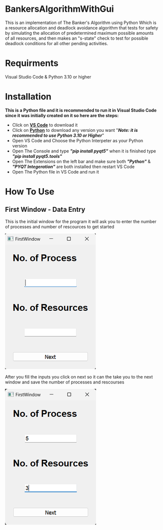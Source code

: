 # BankersAlgorithmWithGui
This is an implementation of The Banker's Algorithm using Python Which is a resource allocation and deadlock avoidance algorithm that tests for safety by simulating the allocation of predetermined maximum possible amounts of all resources, and then makes an "s-state" check to test for possible deadlock conditions for all other pending activities.
# Requirments
Visual Studio Code & Python 3.10 or higher
# Installation
**This is a Python file and it is recommended to run it in Visual Studio Code since it was initially created on it so here are the steps:**
* Click on **[VS Code](https://code.visualstudio.com/Download)** to download it
* Click on **[Python](https://www.python.org/downloads/)** to download any version you want   "***Note: it is recommended to use Python 3.10 or Higher***"
* Open VS Code and Choose the Python Interpeter as your Python version
* Open The Console and type ***"pip install pyqt5"*** when it is finished type ***"pip install pyqt5.tools"***
* Open The Extensions on the left bar and make sure both ***"Python"*** & ***"PYQT Integeration"*** are both installed then restart VS Code
* Open The Python file in VS Code and run it 
# How To Use
## First Window - Data Entry
This is the initial window for the program it will ask you to enter the number of processes and number of rescources to get started

![First Window](/Screenshot/First_Window.png "First Window")

After you fill the inputs you click on next so it can the take you to the next window and save the number of processes and rescourses

![First Window](/Screenshot/First_Window_Filled.png "First Window")

